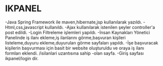 # IKPANEL
-Java Spring Framework ile maven,hibernate,jsp kullanılarak yazıldı.
-Html,css,javascript kullanıldı.
-Ajax kullanılarak istenilen şeyler controller'a post edildi.
-Login Filtreleme işlemleri yapıldı.
-İnsan Kaynakları Yönetici Panelinde iş ilanı ekleme,iş ilanlarını görme,başvuran kişileri listeleme,duyuru ekleme,duyuruları görme sayfaları yapıldı.
-İşe başvuracak kişilerin başvurması için basit bir website oluşturuldu ve oraya iş ilanı formları eklendi. /isilanlari uzantısına sahip -olan sayfa.
-Giriş sayfası ikpanel/login dir.
